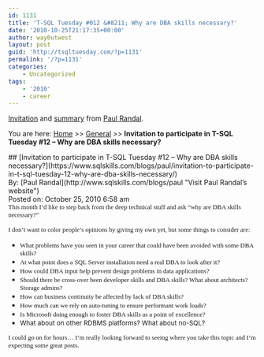 ```yaml
---
id: 1131
title: 'T-SQL Tuesday #012 &#8211; Why are DBA skills necessary?'
date: '2010-10-25T21:17:35+00:00'
author: way0utwest
layout: post
guid: 'http://tsqltuesday.com/?p=1131'
permalink: '/?p=1131'
categories:
    - Uncategorized
tags:
    - '2010'
    - career
---
```


[Invitation](http://www.sqlskills.com/blogs/paul/invitation-to-participate-in-t-sql-tuesday-12-why-are-dba-skills-necessary/) and [summary](http://www.sqlskills.com/blogs/paul/t-sql-tuesday-012-summary-of-why-dba-skills-are-necessary/) from [Paul Randal](http://www.sqlskills.com/blogs/paul/).

You are here: [Home](https://www.sqlskills.com/blogs/paul) &gt;&gt; [General](https://www.sqlskills.com/blogs/paul/category/general/) &gt;&gt; **Invitation to participate in T-SQL Tuesday #12 – Why are DBA skills necessary?**

<div class="loop"><div class="loop-content"><div class="post-653 post type-post status-publish format-standard hentry category-general category-t-sql-tuesday" id="post-653"><div class="entry-header"><div class="post-breadcrumbs"></div><div class="entry-utility">## [Invitation to participate in T-SQL Tuesday #12 – Why are DBA skills necessary?](https://www.sqlskills.com/blogs/paul/invitation-to-participate-in-t-sql-tuesday-12-why-are-dba-skills-necessary/)

</div><div class="entry-meta"><div class="post-author">By: [Paul Randal](http://www.sqlskills.com/blogs/paul "Visit Paul Randal’s website")</div><div class="post-date">Posted on: October 25, 2010 6:58 am</div><div class="edit-post-link"></div></div></div><div class="entry-content"><div class="post-content"><span style="font-family: verdana, geneva; font-size: small;">This month I’d like to step back from the deep technical stuff and ask “why are DBA skills necessary?”</span>

<span style="font-family: verdana, geneva; font-size: small;">I don’t want to color people’s opinions by giving my own yet, but some things to consider are:</span>

- <span style="font-family: verdana, geneva; font-size: small;">What problems have you seen in your career that could have been avoided with some DBA skills?</span>
- <span style="font-family: verdana, geneva; font-size: small;">At what point does a SQL Server installation need a real DBA to look after it?</span>
- <span style="font-family: verdana, geneva; font-size: small;">How could DBA input help prevent design problems in data applications?</span>
- <span style="font-family: verdana, geneva; font-size: small;">Should there be cross-over been developer skills and DBA skills? What about architects? Storage admins?</span>
- <span style="font-family: verdana, geneva; font-size: small;">How can business continuity be affected by lack of DBA skills?</span>
- <span style="font-family: verdana, geneva; font-size: small;">How much can we rely on auto-tuning to ensure performant work loads?</span>
- <span style="font-family: verdana, geneva; font-size: small;">Is Microsoft doing enough to foster DBA skills as a point of excellence?</span>
- <span style="font-size: small;">What about on other RDBMS platforms? What about no-SQL?</span>

<span style="font-family: verdana, geneva; font-size: small;">I could go on for hours… I’m really looking forward to seeing where you take this topic and I’m expecting some great posts.</span>

</div></div></div></div></div>